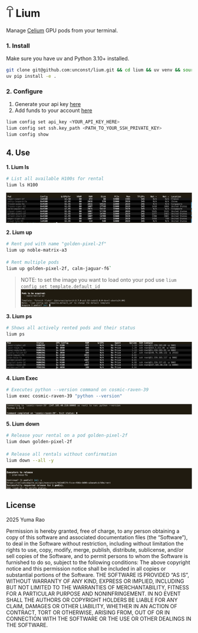 # 𓋼 Lium 

Manage [Celium](https://celiumcompute.ai) GPU pods from your terminal.

### 1. Install
Make sure you have uv and Python 3.10+ installed.
```bash
git clone git@github.com:unconst/lium.git && cd lium && uv venv && source .venv/bin/activate
uv pip install -e .
```

### 2. Configure
1. Generate your api key [here](https://celiumcompute.ai/api-keys)
2. Add funds to your account [here](https://celiumcompute.ai/billing)
```bash
lium config set api_key <YOUR_API_KEY_HERE> 
lium config set ssh.key_path <PATH_TO_YOUR_SSH_PRIVATE_KEY>
lium config show
```

## 4. Use

**1. Lium ls**
```bash
# List all available H100s for rental
lium ls H100
```
![Lium ls H100](assets/liumls.png)

**2. Lium up**
```bash
# Rent pod with name "golden-pixel-2f"
lium up noble-matrix-a3

# Rent multiple pods
lium up golden-pixel-2f, calm-jaguar-f6`
```
> NOTE: to set the image you want to load onto your pod use `lium config set template.default_id`
![Lium up](assets/liumup.png)

**3. Lium ps**
```bash
# Shows all actively rented pods and their status
lium ps
```
![Lium ps](assets/liumps.png)

**4. Lium Exec**
```bash
# Executes python --version command on cosmic-raven-39
lium exec cosmic-raven-39 "python --version"
```
![lium exec](assets/liumexec.png)

**5. Lium down**
```bash
# Release your rental on a pod golden-pixel-2f
lium down golden-pixel-2f

# Release all rentals without confirmation
lium down --all -y
```
![lium down](assets/liumdown.png)

## License

2025 Yuma Rao

Permission is hereby granted, free of charge, to any person obtaining a copy of this software and associated documentation files (the “Software”), to deal in the Software without restriction, including without limitation the rights to use, copy, modify, merge, publish, distribute, sublicense, and/or sell copies of the Software, and to permit persons to whom the Software is furnished to do so, subject to the following conditions:
The above copyright notice and this permission notice shall be included in all copies or substantial portions of the Software.
THE SOFTWARE IS PROVIDED “AS IS”, WITHOUT WARRANTY OF ANY KIND, EXPRESS OR IMPLIED, INCLUDING BUT NOT LIMITED TO THE WARRANTIES OF MERCHANTABILITY, FITNESS FOR A PARTICULAR PURPOSE AND NONINFRINGEMENT. IN NO EVENT SHALL THE AUTHORS OR COPYRIGHT HOLDERS BE LIABLE FOR ANY CLAIM, DAMAGES OR OTHER LIABILITY, WHETHER IN AN ACTION OF CONTRACT, TORT OR OTHERWISE, ARISING FROM, OUT OF OR IN CONNECTION WITH THE SOFTWARE OR THE USE OR OTHER DEALINGS IN THE SOFTWARE.
